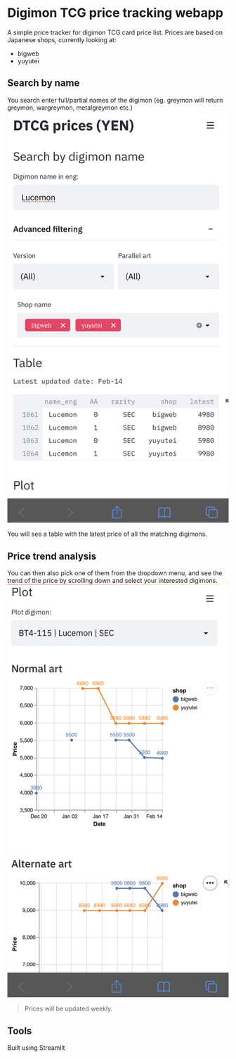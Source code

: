 # Digimon TCG price tracking webapp

A simple price tracker for digimon TCG card price list. Prices are based on Japanese shops, currently looking at:
- bigweb
- yuyutei

## Search by name ##
You search enter full/partial names of the digimon (eg. greymon will return greymon, wargreymon, metalgreymon etc.)
![Search by name](./screenshots/search.PNG)

You will see a table with the latest price of all the matching digimons.

## Price trend analysis ##
You can then also pick one of them from the dropdown menu, and see the trend of the price by scrolling down and select your interested digimons.
![Price trend](./screenshots/plot.PNG)


> Prices will be updated weekly.

## Tools ##
Built using Streamlit
